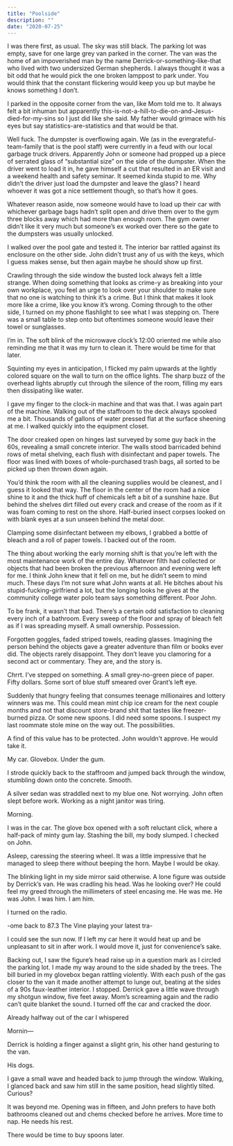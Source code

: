 ```yaml
---
title: "Poolside"
description: ""
date: "2020-07-25"
---
```

I was there first, as usual. The sky was still black. The parking lot was empty, save for one large grey van parked in the corner. The van was the home of an impoverished man by the name Derrick-or-something-like-that who lived with two undersized German shepherds. I always thought it was a bit odd that he would pick the one broken lamppost to park under. You would think that the constant flickering would keep you up but maybe he knows something I don’t. 

I parked in the opposite corner from the van, like Mom told me to. It always felt a bit inhuman but apparently this-is-not-a-hill-to-die-on-and-Jesus-died-for-my-sins so I just did like she said. My father would grimace with his eyes but say statistics-are-statistics and that would be that. 

Well fuck. The dumpster is overflowing again. We (as in the evergrateful-team-family that is the pool staff) were currently in a feud with our local garbage truck drivers. Apparently John or someone had propped up a piece of serrated glass of “substantial size” on the side of the dumpster. When the driver went to load it in, he gave himself a cut that resulted in an ER visit and a weekend health and safety seminar. It seemed kinda stupid to me. Why didn’t the driver just load the dumpster and leave the glass? I heard whoever it was got a nice settlement though, so that’s how it goes. 

Whatever reason aside, now someone would have to load up their car with whichever garbage bags hadn’t split open and drive them over to the gym three blocks away which had more than enough room. The gym owner didn’t like it very much but someone’s ex worked over there so the gate to the dumpsters was usually unlocked. 

I walked over the pool gate and tested it. The interior bar rattled against its enclosure on the other side. John didn’t trust any of us with the keys, which I guess makes sense, but then again maybe he should show up first. 

Crawling through the side window the busted lock always felt a little strange. When doing something that looks as crime-y as breaking into your own workplace, you feel an urge to look over your shoulder to make sure that no one is watching to think it’s a crime. But I think that makes it look more like a crime, like you know it’s wrong. Coming through to the other side, I turned on my phone flashlight to see what I was stepping on. There was a small table to step onto but oftentimes someone would leave their towel or sunglasses. 

I’m in. The soft blink of the microwave clock’s 12:00 oriented me while also reminding me that it was my turn to clean it. There would be time for that later.

Squinting my eyes in anticipation, I flicked my palm upwards at the lightly colored square on the wall to turn on the office lights. The sharp buzz of the overhead lights abruptly cut through the silence of the room, filling my ears then dissipating like water.

I gave my finger to the clock-in machine and that was that. I was again part of the machine. Walking out of the staffroom to the deck always spooked me a bit. Thousands of gallons of water pressed flat at the surface sheening at me. I walked quickly into the equipment closet. 

The door creaked open on hinges last surveyed by some guy back in the 60s, revealing a small concrete interior. The walls stood barricaded behind rows of metal shelving, each flush with disinfectant and paper towels. The floor was lined with boxes of whole-purchased trash bags, all sorted to be picked up then thrown down again.

You’d think the room with all the cleaning supplies would be cleanest, and I guess it looked that way. The floor in the center of the room had a nice shine to it and the thick huff of chemicals left a bit of a sunshine haze. But behind the shelves dirt filled out every crack and crease of the room as if it was foam coming to rest on the shore. Half-buried insect corpses looked on with blank eyes at a sun unseen behind the metal door. 

Clamping some disinfectant between my elbows, I grabbed a bottle of bleach and a roll of paper towels. I backed out of the room.

The thing about working the early morning shift is that you’re left with the most maintenance work of the entire day. Whatever filth had collected or objects that had been broken the previous afternoon and evening were left for me. I think John knew that it fell on me, but he didn’t seem to mind much. These days I’m not sure what John wants at all. He bitches about his stupid-fucking-girlfriend a lot, but the longing looks he gives at the community college water polo team says something different. Poor John. 

To be frank, it wasn’t that bad. There’s a certain odd satisfaction to cleaning every inch of a bathroom. Every sweep of the floor and spray of bleach felt as if I was spreading myself. A small ownership. Possession. 

Forgotten goggles, faded striped towels, reading glasses. Imagining the person behind the objects gave a greater adventure than film or books ever did. The objects rarely disappoint. They don’t leave you clamoring for a second act or commentary. They are, and the story is. 

Chrrt. I’ve stepped on something. A small grey-no-green piece of paper. Fifty dollars. Some sort of blue stuff smeared over Grant’s left eye. 

Suddenly that hungry feeling that consumes teenage millionaires and lottery winners was me. This could mean mint chip ice cream for the next couple months and not that discount store-brand shit that tastes like freezer-burned pizza. Or some new spoons. I did need some spoons. I suspect my last roommate stole mine on the way out. The possibilities. 

A find of this value has to be protected. John wouldn’t approve. He would take it. 

My car. Glovebox. Under the gum. 

I strode quickly back to the staffroom and jumped back through the window, stumbling down onto the concrete. Smooth.

A silver sedan was straddled next to my blue one. Not worrying. John often slept before work. Working as a night janitor was tiring. 

Morning. 

I was in the car. The glove box opened with a soft reluctant click, where a half-pack of minty gum lay. Stashing the bill, my body slumped. I checked on John.

Asleep, caressing the steering wheel. It was a little impressive that he managed to sleep there without beeping the horn. Maybe I would be okay. 

The blinking light in my side mirror said otherwise. A lone figure was outside by Derrick’s van. He was cradling his head. Was he looking over? He could feel my greed through the millimeters of steel encasing me. He was me. He was John. I was him. I am him. 

I turned on the radio.

-ome back to 87.3 The Vine playing your latest tra-

I could see the sun now. If I left my car here it would heat up and be unpleasant to sit in after work. I would move it, just for convenience’s sake. 

Backing out, I saw the figure’s head raise up in a question mark as I circled the parking lot. I made my way around to the side shaded by the trees. The bill buried in my glovebox began rattling violently. With each push of the gas closer to the van it made another attempt to lunge out, beating at the sides of a 90s faux-leather interior. I stopped.
Derrick gave a little wave through my shotgun window, five feet away. Mom’s screaming again and the radio can’t quite blanket the sound. I turned off the car and cracked the door.

Already halfway out of the car I whispered

Mornin—

Derrick is holding a finger against a slight grin, his other hand gesturing to the van.

His dogs.

I gave a small wave and headed back to jump through the window. Walking, I glanced back and saw him still in the same position, head slightly tilted. Curious?

It was beyond me. Opening was in fifteen, and John prefers to have both bathrooms cleaned out and chems checked before he arrives. More time to nap. He needs his rest. 

There would be time to buy spoons later.

